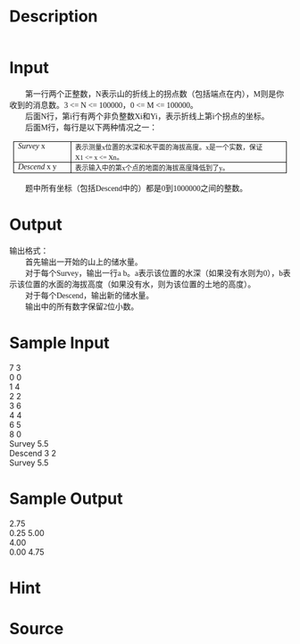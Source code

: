 
# Description

<div class="content"><p><img alt="" src="source/bzoj/2341/img/aHR0cHM6Ly9seWRzeS5jb20vSnVkZ2VPbmxpbmUvdXBsb2FkLzIwMTEwNi8xMTEuanBn.jpg"/></p></div>

# Input

<div class="content"><p class="p0" style="margin-top: 0pt; margin-bottom: 0pt; text-indent: 21.3pt"><span style="font-size: 10.5pt; font-family: &#39;宋体&#39;; mso-spacerun: &#39;yes&#39;">第一行两个正整数，<font face="Times New Roman">N</font><font face="宋体">表示山的折线上的拐点数（包括端点在内），</font><font face="Times New Roman">M</font><font face="宋体">则是你收到的消息数。</font><font face="Times New Roman">3 &lt;= N &lt;= 100000</font><font face="宋体">，</font><font face="Times New Roman">0 &lt;= M &lt;= 100000</font><font face="宋体">。</font></span><span style="font-size: 10.5pt; font-family: &#39;宋体&#39;; mso-spacerun: &#39;yes&#39;"><o:p></o:p></span></p>
<p class="p0" style="margin-top: 0pt; margin-bottom: 0pt; text-indent: 21.3pt"><span style="font-size: 10.5pt; font-family: &#39;宋体&#39;; mso-spacerun: &#39;yes&#39;">后面<font face="Times New Roman">N</font><font face="宋体">行，第</font><font face="Times New Roman">i</font><font face="宋体">行有两个非负整数</font><font face="Times New Roman">Xi</font><font face="宋体">和</font><font face="Times New Roman">Yi</font><font face="宋体">，表示折线上第</font><font face="Times New Roman">i</font><font face="宋体">个拐点的坐标。</font></span><span style="font-size: 10.5pt; font-family: &#39;宋体&#39;; mso-spacerun: &#39;yes&#39;"><o:p></o:p></span></p>
<p class="p0" style="margin-top: 0pt; margin-bottom: 0pt; text-indent: 21.3pt"><span style="font-size: 10.5pt; font-family: &#39;宋体&#39;; mso-spacerun: &#39;yes&#39;">后面<font face="Times New Roman">M</font><font face="宋体">行，每行是以下两种情况之一：</font></span><span style="font-size: 10.5pt; font-family: &#39;Times New Roman&#39;; mso-spacerun: &#39;yes&#39;"><o:p></o:p></span></p>
<p>
<table style="padding-right: 5.4pt; padding-left: 5.4pt; padding-bottom: 0pt; padding-top: 0pt; border-collapse: collapse; mso-table-layout-alt: fixed">
    <tbody>
        <tr>
            <td valign="top" width="92" style="border-right: rgb(0,0,0) 0.5pt solid; padding-right: 5.4pt; border-top: rgb(0,0,0) 0.5pt solid; padding-left: 5.4pt; padding-bottom: 0pt; border-left: rgb(0,0,0) 0.5pt solid; width: 69.2pt; padding-top: 0pt; border-bottom: rgb(0,0,0) 0.5pt solid; mso-border-left-alt: 0.5000pt solid rgb(0,0,0); mso-border-right-alt: 0.5000pt solid rgb(0,0,0); mso-border-top-alt: 0.5000pt solid rgb(0,0,0); mso-border-bottom-alt: 0.5000pt solid rgb(0,0,0)">
            <p class="p0" style="margin-top: 0pt; margin-bottom: 0pt"><span style="font-size: 10.5pt; font-style: italic; font-family: &#39;宋体&#39;; mso-spacerun: &#39;yes&#39;">Survey</span><span style="font-size: 10.5pt; font-family: &#39;宋体&#39;; mso-spacerun: &#39;yes&#39;"> x </span><span style="font-size: 10.5pt; font-family: &#39;宋体&#39;"><o:p></o:p></span></p>
            </td>
            <td valign="top" width="476" style="border-right: rgb(0,0,0) 0.5pt solid; padding-right: 5.4pt; border-top: rgb(0,0,0) 0.5pt solid; padding-left: 5.4pt; padding-bottom: 0pt; border-left: medium none; width: 357.2pt; padding-top: 0pt; border-bottom: rgb(0,0,0) 0.5pt solid; mso-border-left-alt: none; mso-border-right-alt: 0.5000pt solid rgb(0,0,0); mso-border-top-alt: 0.5000pt solid rgb(0,0,0); mso-border-bottom-alt: 0.5000pt solid rgb(0,0,0)">
            <p class="p0" style="margin-top: 0pt; margin-bottom: 0pt"><span style="font-size: 9pt; font-family: &#39;宋体&#39;; mso-spacerun: &#39;yes&#39;">表示测量<font face="Times New Roman">x</font><font face="宋体">位置的水深和水平面的海拔高度。</font><font face="Times New Roman">x</font><font face="宋体">是一个实数，保证</font><font face="Times New Roman">X1 &lt;= x &lt;= Xn</font><font face="宋体">。</font></span><span style="font-size: 9pt; font-family: &#39;宋体&#39;"><o:p></o:p></span></p>
            </td>
        </tr>
        <tr style="page-break-inside: TableInfo">
            <td valign="top" width="92" style="border-right: rgb(0,0,0) 0.5pt solid; padding-right: 5.4pt; border-top: medium none; padding-left: 5.4pt; padding-bottom: 0pt; border-left: rgb(0,0,0) 0.5pt solid; width: 69.2pt; padding-top: 0pt; border-bottom: rgb(0,0,0) 0.5pt solid; mso-border-left-alt: 0.5000pt solid rgb(0,0,0); mso-border-right-alt: 0.5000pt solid rgb(0,0,0); mso-border-top-alt: 0.5000pt solid rgb(0,0,0); mso-border-bottom-alt: 0.5000pt solid rgb(0,0,0)">
            <p class="p0" style="margin-top: 0pt; margin-bottom: 0pt"><span style="font-size: 10.5pt; font-style: italic; font-family: &#39;宋体&#39;; mso-spacerun: &#39;yes&#39;">Descend</span><span style="font-size: 10.5pt; font-family: &#39;宋体&#39;; mso-spacerun: &#39;yes&#39;"> x y </span><span style="font-size: 10.5pt; font-family: &#39;宋体&#39;"><o:p></o:p></span></p>
            </td>
            <td valign="top" width="476" style="border-right: rgb(0,0,0) 0.5pt solid; padding-right: 5.4pt; border-top: medium none; padding-left: 5.4pt; padding-bottom: 0pt; border-left: medium none; width: 357.2pt; padding-top: 0pt; border-bottom: rgb(0,0,0) 0.5pt solid; mso-border-left-alt: none; mso-border-right-alt: 0.5000pt solid rgb(0,0,0); mso-border-top-alt: 0.5000pt solid rgb(0,0,0); mso-border-bottom-alt: 0.5000pt solid rgb(0,0,0)">
            <p class="p0" style="margin-top: 0pt; margin-bottom: 0pt"><span style="font-size: 9pt; font-family: &#39;宋体&#39;; mso-spacerun: &#39;yes&#39;">表示输入中的第<font face="Times New Roman">x</font><font face="宋体">个点的地面的海拔高度降低到了</font><font face="Times New Roman">y</font><font face="宋体">。</font></span><span style="font-size: 9pt; font-family: &#39;宋体&#39;"><o:p></o:p></span></p>
            </td>
        </tr>
    </tbody>
</table>
</p>
<p class="p0" style="margin-top: 0pt; margin-bottom: 0pt; text-indent: 21.3pt"><span style="font-size: 10.5pt; font-family: &#39;宋体&#39;; mso-spacerun: &#39;yes&#39;">题中所有坐标（包括<font face="Times New Roman">Descend</font><font face="宋体">中的）都是</font><font face="Times New Roman">0</font><font face="宋体">到</font></span><span style="font-size: 10.5pt; font-family: &#39;Times New Roman&#39;; mso-spacerun: &#39;yes&#39;">1000000</span><span style="font-size: 10.5pt; font-family: &#39;宋体&#39;; mso-spacerun: &#39;yes&#39;">之间的整数。</span><span style="font-size: 10.5pt; font-family: &#39;宋体&#39;; mso-spacerun: &#39;yes&#39;"><o:p></o:p></span></p>
<!--EndFragment--></div>

# Output

<div class="content"><p class="p0" style="margin-top: 0pt; margin-bottom: 0pt"><span style="font-size: 10.5pt; font-family: &#39;宋体&#39;; mso-spacerun: &#39;yes&#39;">输出格式：</span><span style="font-size: 10.5pt; font-family: &#39;宋体&#39;; mso-spacerun: &#39;yes&#39;"><o:p></o:p></span></p>
<p class="p0" style="margin-top: 0pt; margin-bottom: 0pt; text-indent: 21.3pt"><span style="font-size: 10.5pt; font-family: &#39;宋体&#39;; mso-spacerun: &#39;yes&#39;">首先输出一开始的山上的储水量。</span><span style="font-size: 10.5pt; font-family: &#39;宋体&#39;; mso-spacerun: &#39;yes&#39;"><o:p></o:p></span></p>
<p class="p0" style="margin-top: 0pt; margin-bottom: 0pt; text-indent: 21.3pt"><span style="font-size: 10.5pt; font-family: &#39;宋体&#39;; mso-spacerun: &#39;yes&#39;">对于每个<font face="Times New Roman">Survey</font><font face="宋体">，输出一行</font><font face="Times New Roman">a b</font><font face="宋体">。</font><font face="Times New Roman">a</font><font face="宋体">表示该位置的水深（如果没有水则为</font><font face="Times New Roman">0</font><font face="宋体">），</font><font face="Times New Roman">b</font><font face="宋体">表示该位置的水面的海拔高度（如果没有水，则为该位置的土地的高度）。</font></span><span style="font-size: 10.5pt; font-family: &#39;宋体&#39;; mso-spacerun: &#39;yes&#39;"><o:p></o:p></span></p>
<p class="p0" style="margin-top: 0pt; margin-bottom: 0pt; text-indent: 21.3pt"><span style="font-size: 10.5pt; font-family: &#39;宋体&#39;; mso-spacerun: &#39;yes&#39;">对于每个<font face="Times New Roman">Descend</font><font face="宋体">，输出新的储水量。</font></span><span style="font-size: 10.5pt; font-family: &#39;宋体&#39;; mso-spacerun: &#39;yes&#39;"><o:p></o:p></span></p>
<p class="p0" style="margin-top: 0pt; margin-bottom: 0pt"><span style="font-size: 10.5pt; font-family: &#39;Times New Roman&#39;; mso-spacerun: &#39;yes&#39;"><o:p></o:p></span></p>
<p class="p0" style="margin-top: 0pt; margin-bottom: 0pt; text-indent: 21.3pt"><span style="font-size: 10.5pt; font-family: &#39;宋体&#39;; mso-spacerun: &#39;yes&#39;">输出中的所有数字保留<font face="Times New Roman">2</font><font face="宋体">位小数。</font></span><span style="font-size: 10.5pt; font-family: &#39;宋体&#39;; mso-spacerun: &#39;yes&#39;"><o:p></o:p></span></p>
<!--EndFragment--></div>

# Sample Input

<div class="content"><span class="sampledata">7 3<br/>
0 0<br/>
1 4<br/>
2 2<br/>
3 6<br/>
4 4<br/>
6 5<br/>
8 0<br/>
Survey 5.5<br/>
Descend 3 2<br/>
Survey 5.5<br/>
</span></div>

# Sample Output

<div class="content"><span class="sampledata">2.75<br/>
0.25 5.00<br/>
4.00<br/>
0.00 4.75</span></div>

# Hint

<div class="content"><p></p></div>

# Source

<div class="content"><p><a href="problemset.php?search="></a></p></div>

